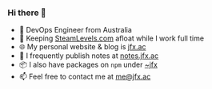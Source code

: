 ### Hi there 👋

* 🔭 DevOps Engineer from Australia
* 🛟 Keeping [SteamLevels.com](https://steamlevels.com) afloat while I work full time
* 🌐 My personal website & blog is [jfx.ac](https://jfx.ac)
* 📝 I frequently publish notes at [notes.jfx.ac](https://notes.jfx.ac)
* 📦 I also have packages on `npm` under [~jfx](https://npmjs.com/~jfx)
* 📫 Feel free to contact me at [me@jfx.ac](mailto:me@jfx.ac)
